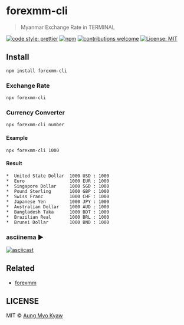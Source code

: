 # forexmm-cli

> Myanmar Exchange Rate in TERMINAL

[![code style: prettier][prettier]][prettier-url]
[![npm][npm-download]][npm-dl-url]
[![contributions welcome][contri]][contri-url]
[![License: MIT][license]][license-url]

## Install

```shell
npm install forexmm-cli
```

### Exchange Rate

```shell
npx forexmm-cli
```

### Currency Converter

```shell
npx forexmm-cli number
```

#### Example

```shell
npx forexmm-cli 1000
```

#### Result

```shell
*  United State Dollar  1000 USD : 1000
*  Euro                 1000 EUR : 1000
*  Singapore Dollar     1000 SGD : 1000
*  Pound Sterling       1000 GBP : 1000
*  Swiss Franc          1000 CHF : 1000
*  Japanese Yen         1000 JPY : 1000
*  Australian Dollar    1000 AUD : 1000
*  Bangladesh Taka      1000 BDT : 1000
*  Brazilian Real       1000 BRL : 1000
*  Brunei Dollar        1000 BND : 1000
```

### asciinema ▶️

[![asciicast](https://asciinema.org/a/223235.svg)](https://asciinema.org/a/223235)

## Related

- [forexmm](https://github.com/AungMyoKyaw/forexmm)

## LICENSE

MIT © [Aung Myo Kyaw](https://github.com/AungMyoKyaw)

[contri]: https://img.shields.io/badge/contributions-welcome-brightgreen.svg?style=flat-square
[contri-url]: https://github.com/AungMyoKyaw/forexmm-cli/issues
[npm-download]: https://img.shields.io/npm/dt/forexmm-cli.svg?style=flat-square
[npm-dl-url]: https://www.npmjs.com/package/forexmm-cli
[license]: https://img.shields.io/badge/License-MIT-brightgreen.svg?style=flat-square
[license-url]: https://opensource.org/licenses/MIT
[prettier]: https://img.shields.io/badge/code_style-prettier-ff69b4.svg?style=flat-square
[prettier-url]: https://github.com/prettier/prettier

